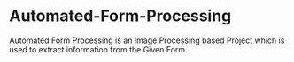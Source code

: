 # Automated-Form-Processing
Automated Form Processing is an Image Processing based Project which is used to extract information from the Given Form. 
